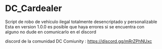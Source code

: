 # DC_Cardealer
Script de robo de vehículo ilegal totalmente desencriptado y personalizable
Esta en version 1.0.0 es posible que haya errores si se encuentra con alguno no dude en comunicarlo en el discord

discord de la comunidad DC Comiunity : https://discord.gg/mRrZPhNUxc
